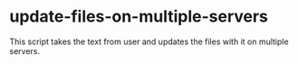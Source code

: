 # update-files-on-multiple-servers
This script takes the text from user and updates the files with it on multiple servers.
